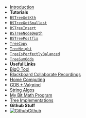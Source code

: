 - [Introduction](_introduction)
- **Tutorials**
- [`BSTreeGetKth`](2521/Trees/BSTreeGetKth.md)
- [`BSTreeGetSmallest`](2521/Trees/BSTreeGetSmallest.md)
- [`BSTreeInsert`](2521/Trees/BSTreeInsert.md)
- [`BSTreeNodeDepth`](2521/Trees/BSTreeNodeDepth.md)
- [`BSTreePostfix`](2521/Trees/BSTreePostfix.md)
- [`TreeCopy`](2521/Trees/TreeCopy.md)
- [`TreeHeight`](2521/Trees/TreeHeight.md)
- [`TreeIsPerfectlyBalanced`](2521/Trees/TreeIsPerfectlyBalanced.md)
- [`TreeSumOdds`](2521/Trees/TreeSumOdds.md)
- **Useful Links**
- [BigO Tool](BigOh)
- [Blackboard Collaborate Recordings](Blackboard)
- [Home Computing](home_computing)
- [GDB + Valgrind](gdb_valgrind)
- [String Algos](StringAlgos/StringAlgos)
- [My Bit Math Program](https://braedonwooding.github.io/BitwiseCmpViz/#/)
- [Tree Implementations](Detailed_TreeImplementations/Detailed_TreeImplementations.md)
- **Github Stuff**
- [![Github](https://icongram.jgog.in/simple/github.svg?color=808080&size=16)Github](https://github.com/BraedonWooding/CseExamRevision)
